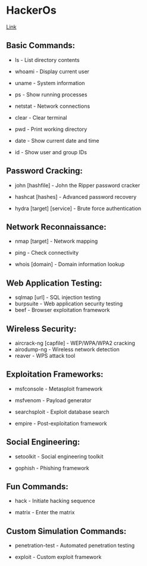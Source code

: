 # HackerOs

[Link](https://atharva-9423.github.io/HackerOs/)


## Basic Commands:

- ls - List directory contents

- whoami - Display current user

- uname - System information

- ps - Show running processes

- netstat - Network connections

- clear - Clear terminal

- pwd - Print working directory

- date - Show current date and time

- id - Show user and group IDs

## Password Cracking:

- john [hashfile] - John the Ripper password cracker

- hashcat [hashes] - Advanced password recovery

- hydra [target] [service] - Brute force authentication

## Network Reconnaissance:

- nmap [target] - Network mapping

- ping - Check connectivity

- whois [domain] - Domain information lookup

## Web Application Testing:

- sqlmap [url] - SQL injection testing
- burpsuite - Web application security testing
- beef - Browser exploitation framework

## Wireless Security:

- aircrack-ng [capfile] - WEP/WPA/WPA2 cracking
- airodump-ng - Wireless network detection
- reaver - WPS attack tool

## Exploitation Frameworks:

- msfconsole - Metasploit framework

- msfvenom - Payload generator

- searchsploit - Exploit database search

- empire - Post-exploitation framework

## Social Engineering:

- setoolkit - Social engineering toolkit

- gophish - Phishing framework

## Fun Commands:

- hack - Initiate hacking sequence

- matrix - Enter the matrix

## Custom Simulation Commands:

- penetration-test - Automated penetration testing

- exploit - Custom exploit framework
